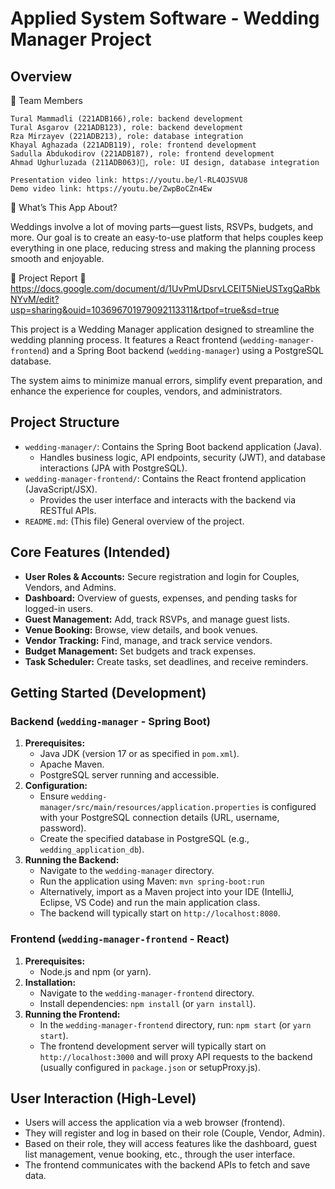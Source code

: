 # Applied System Software - Wedding Manager Project

## Overview

👥 Team Members

    Tural Mammadli (221ADB166),role: backend development
    Tural Asgarov (221ADB123), role: backend development
    Rza Mirzayev (221ADB213), role: database integration 
    Khayal Aghazada (221ADB119), role: frontend development
    Sadulla Abdukodirov (221ADB187), role: frontend development
    Ahmad Ughurluzada (211ADB063), role: UI design, database integration

    Presentation video link: https://youtu.be/l-RL4OJSVU8
    Demo video link: https://youtu.be/ZwpBoCZn4Ew
📌 What’s This App About?

Weddings involve a lot of moving parts—guest lists, RSVPs, budgets, and more. Our goal is to create an easy-to-use platform that helps couples keep everything in one place, reducing stress and making the planning process smooth and enjoyable.

📄 Project Report
📑 https://docs.google.com/document/d/1UvPmUDsrvLCEIT5NieUSTxgQaRbkNYvM/edit?usp=sharing&ouid=103696701979092113311&rtpof=true&sd=true

This project is a Wedding Manager application designed to streamline the wedding planning process. It features a React frontend (`wedding-manager-frontend`) and a Spring Boot backend (`wedding-manager`) using a PostgreSQL database.

The system aims to minimize manual errors, simplify event preparation, and enhance the experience for couples, vendors, and administrators.

## Project Structure

*   `wedding-manager/`: Contains the Spring Boot backend application (Java).
    *   Handles business logic, API endpoints, security (JWT), and database interactions (JPA with PostgreSQL).
*   `wedding-manager-frontend/`: Contains the React frontend application (JavaScript/JSX).
    *   Provides the user interface and interacts with the backend via RESTful APIs.
*   `README.md`: (This file) General overview of the project.

## Core Features (Intended)

*   **User Roles & Accounts:** Secure registration and login for Couples, Vendors, and Admins.
*   **Dashboard:** Overview of guests, expenses, and pending tasks for logged-in users.
*   **Guest Management:** Add, track RSVPs, and manage guest lists.
*   **Venue Booking:** Browse, view details, and book venues.
*   **Vendor Tracking:** Find, manage, and track service vendors.
*   **Budget Management:** Set budgets and track expenses.
*   **Task Scheduler:** Create tasks, set deadlines, and receive reminders.

## Getting Started (Development)

### Backend (`wedding-manager` - Spring Boot)

1.  **Prerequisites:**
    *   Java JDK (version 17 or as specified in `pom.xml`).
    *   Apache Maven.
    *   PostgreSQL server running and accessible.
2.  **Configuration:**
    *   Ensure `wedding-manager/src/main/resources/application.properties` is configured with your PostgreSQL connection details (URL, username, password).
    *   Create the specified database in PostgreSQL (e.g., `wedding_application_db`).
3.  **Running the Backend:**
    *   Navigate to the `wedding-manager` directory.
    *   Run the application using Maven: `mvn spring-boot:run`
    *   Alternatively, import as a Maven project into your IDE (IntelliJ, Eclipse, VS Code) and run the main application class.
    *   The backend will typically start on `http://localhost:8080`.

### Frontend (`wedding-manager-frontend` - React)

1.  **Prerequisites:**
    *   Node.js and npm (or yarn).
2.  **Installation:**
    *   Navigate to the `wedding-manager-frontend` directory.
    *   Install dependencies: `npm install` (or `yarn install`).
3.  **Running the Frontend:**
    *   In the `wedding-manager-frontend` directory, run: `npm start` (or `yarn start`).
    *   The frontend development server will typically start on `http://localhost:3000` and will proxy API requests to the backend (usually configured in `package.json` or setupProxy.js).

## User Interaction (High-Level)

*   Users will access the application via a web browser (frontend).
*   They will register and log in based on their role (Couple, Vendor, Admin).
*   Based on their role, they will access features like the dashboard, guest list management, venue booking, etc., through the user interface.
*   The frontend communicates with the backend APIs to fetch and save data.
